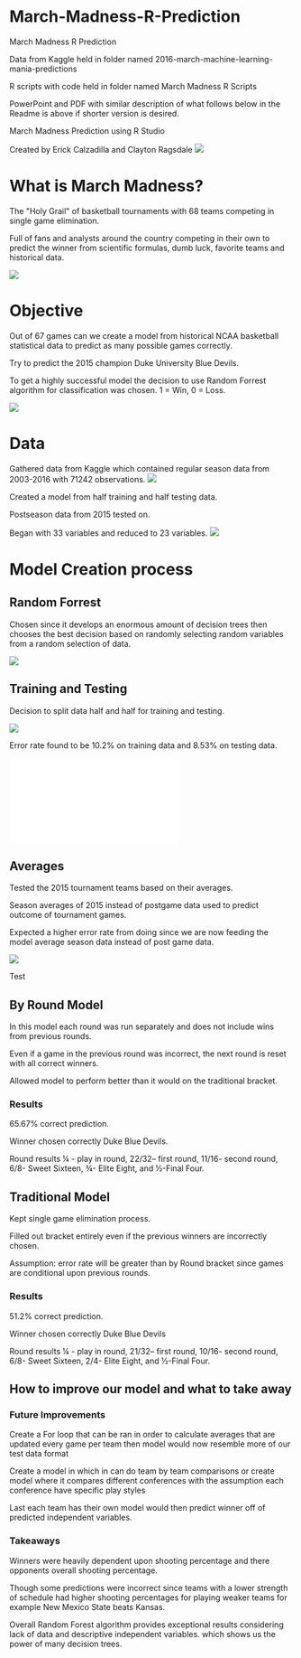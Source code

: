 # March-Madness-R-Prediction
March Madness R Prediction

Data from Kaggle held in folder named 2016-march-machine-learning-mania-predictions

R scripts with code held in folder named March Madness R Scripts

PowerPoint and PDF with similar description of what follows below in the Readme is above if shorter version is desired.

March Madness Prediction using R Studio

Created by Erick Calzadilla and Clayton Ragsdale
![](March%20Madness%20Images/Bracket.jpg)

# What is March Madness?

The "Holy Grail" of basketball tournaments with 68 teams competing in single game elimination.

Full of fans and analysts around the country competing in their own to predict the winner from scientific formulas, dumb luck, favorite teams and historical data.

![](March%20Madness%20Images/imgres-2.jpg)

# Objective 
Out of 67 games can we create a model from historical NCAA basketball statistical data to predict as many possible games correctly.

Try to predict the 2015 champion Duke University Blue Devils.

To get a highly successful model the decision to use Random Forrest algorithm for classification was chosen. 1 = Win, 0 = Loss.

![](March%20Madness%20Images/ncaa-march-madness-results-2015.jpg)

# Data
 Gathered data from Kaggle which contained regular season data from 2003-2016 with 71242 observations.
 ![](March%20Madness%20Images/imgres.png)
 
 Created a model from half training and half testing data.
 
 Postseason data from 2015 tested on.
 
 Began with 33 variables and reduced to 23 variables.
 ![](March%20Madness%20Images/Variables.png)
 
 # Model Creation process
 
 ## Random Forrest 
 Chosen since it develops an enormous amount of decision trees then chooses the best decision based on randomly selecting random variables from a random selection of data.
 
 ![](March%20Madness%20Images/imgres.jpg)
 
 ## Training and Testing
 Decision to split data half and half for training and testing.
 
 ![](March%20Madness%20Images/error%20rate.png)
 
 Error rate found to be 10.2% on training data and 8.53% on testing data.
 
 ![](March%20Madness%20Images/preview.pdf)
 
 ## Averages
 Tested the 2015 tournament teams based on their averages.
 
 Season averages of 2015 instead of postgame data used to predict outcome of tournament games.
 
 Expected a higher error rate from doing since we are now feeding the model average season data instead of post game data.
 
 ![](March%20Madness%20Images/Averages.png)
 
 Test
 
 ## By Round Model
 In this model each round was run separately and does not include wins from previous rounds.
 
 Even if a game in the previous round was incorrect, the next round is reset with all correct winners.
 
 Allowed model to perform better than it would on the traditional bracket.
 
 ### Results
65.67% correct prediction.

Winner chosen correctly Duke Blue Devils.

Round results
¼ - play in round, 22/32– first round, 11/16- second round, 6/8- Sweet Sixteen, ¾- Elite Eight, and ½-Final Four.

## Traditional Model

Kept single game elimination process.

Filled out bracket entirely even if the previous winners are incorrectly chosen.

Assumption: error rate will be greater than by Round bracket since games are conditional upon previous rounds.

### Results
51.2% correct prediction.

Winner chosen correctly Duke Blue Devils

Round results
¼ - play in round, 21/32– first round, 10/16- second round, 6/8- Sweet Sixteen, 2/4- Elite Eight, and ½-Final Four.

## How to improve our model and what to take away

### Future Improvements
Create a For loop that can be ran in order to calculate averages that are updated every game per team then model would now resemble more of our test data format

Create a model in which in can do team by team comparisons or create model where it compares different conferences with the assumption each conference have specific play styles

Last each team has their own model would then predict winner off of predicted independent variables.

### Takeaways
Winners were heavily dependent upon shooting percentage and there opponents overall shooting percentage.

Though some predictions were incorrect since teams with a lower strength of schedule had higher shooting percentages for playing weaker teams for example New Mexico State beats Kansas.

Overall Random Forest algorithm provides exceptional results considering lack of data and descriptive independent variables. which shows us the power of many decision trees.


